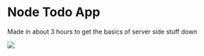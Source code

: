 # Node Todo App
Made in about 3 hours to get the basics of server side stuff down


![](https://github.com/NeoFoxxo/node-todo-app/blob/main/Screenshot%202023-04-02%20163900.png)

